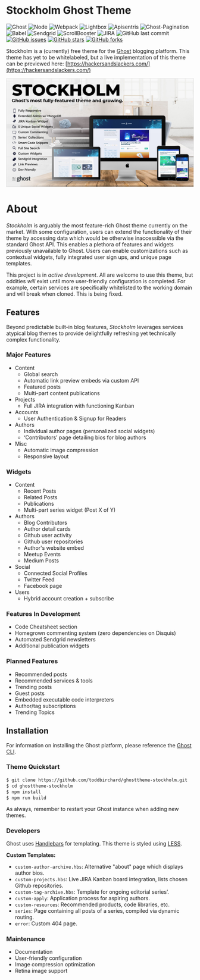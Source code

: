 # Stockholm Ghost Theme

![Ghost](https://img.shields.io/badge/ghost-2.11.0-lightgrey.svg?longCache=true&style=flat-square&logo=ghost&logoColor=white&colorB=656c82&colorA=36363e)
![Node](https://img.shields.io/badge/node-v10.15.0-green.svg?longCache=true&style=flat-square&logo=node.js&logoColor=white&colorB=339933&colorA=36363e)
![Webpack](https://img.shields.io/badge/Webpack-v4.29.0-blue.svg?longCache=true&style=flat-square&logo=webpack&logoColor=white&colorB=23a8e2&colorA=36363e)
![Lightbox](https://img.shields.io/badge/lightbox-v2.10.0-blue.svg?longCache=true&style=flat-square&colorA=36363e)
![Apisentris](https://img.shields.io/badge/Apisentris-MySQL-green.svg?longCache=true&style=flat-square&logo=Atom&logoColor=white&colorB=51cacd&colorA=36363e)
![Ghost-Pagination](https://img.shields.io/badge/ghost--pagination-0.1.3-green.svg?longCache=true&style=flat-square&logoColor=white&colorA=36363e&logo=flicker)
![Babel](https://img.shields.io/badge/@babel/core-7.1.2-yellow.svg?longCache=true&style=flat-square&logo=JavaScript&logoColor=white&colorB=daa000&colorA=36363e)
![Sendgrid](https://img.shields.io/badge/sendgrid-6.3.0-blue.svg?longCache=true&logo=delicious&longCache=true&style=flat-square&logoColor=white&colorB=23a8e2&colorA=36363e)
![ScrollBooster](https://img.shields.io/badge/ScrollBoster-1.1.0-blue.svg?longCache=true&logo=scrutinizer-ci&longCache=true&style=flat-square&logoColor=white&colorB=ffa083&colorA=36363e)
![JIRA](https://img.shields.io/badge/JIRA--Cloud--API-v3-blue.svg?longCache=true&logo=jira&longCache=true&style=flat-square&logoColor=white&colorB=30589a&colorA=36363e)
![GitHub last commit](https://img.shields.io/github/last-commit/google/skia.svg?style=flat-square&colorA=36363e)
[![GitHub issues](https://img.shields.io/github/issues/toddbirchard/ghosttheme-stockholm.svg?style=flat-square&colorB=daa000&colorA=36363e&icon=trello)](https://github.com/toddbirchard/ghosttheme-stockholm/issues)
[![GitHub stars](https://img.shields.io/github/stars/toddbirchard/ghosttheme-stockholm.svg?style=flat-square&colorB=daa000&colorA=36363e)](https://github.com/toddbirchard/ghosttheme-stockholm/stargazers)
[![GitHub forks](https://img.shields.io/github/forks/toddbirchard/ghosttheme-stockholm.svg?style=flat-square&colorB=FCC624&colorA=36363e)](https://github.com/toddbirchard/ghosttheme-stockholm/network)

Stockholm is a (currently) free theme for the [Ghost](https://github.com/TryGhost) blogging platform. This theme has yet to be whitelabeled, but a live implementation of this theme can be previewed here: [https://hackersandslackers.com/](https://hackersandslackers.com/)

![Stockholm Theme](assets/images/stockholm4.jpg)

# About

_Stockholm_ is arguably the most feature-rich Ghost theme currently on the market. With some configuration, users can extend the functionality of their theme by accessing data which would be otherwise inaccessible via the standard Ghost API. This enables a plethora of features and widgets previously unavailable to Ghost.  Users can enable customizations such as contextual widgets, fully integrated user sign ups, and unique page templates.

This project is in *active development*. All are welcome to use this theme, but oddities _will_ exist until more user-friendly configuration is completed. For example, certain services are specifically whitelisted to the working domain and will break when cloned. This is being fixed.

## Features

Beyond predictable built-in blog features, *Stockholm* leverages services atypical blog themes to provide delightfully refreshing yet technically complex functionality.

### Major Features

* Content
  * Global search
  * Automatic link preview embeds via custom API
  * Featured posts
  * Multi-part content publications
* Projects
  * Full JIRA integration with functioning Kanban
* Accounts
  * User Authentication & Signup for Readers
* Authors
  * Individual author pages (personalized social widgets)
  * ‘Contributors’ page detailing bios for blog authors
* Misc
  * Automatic image compression
  * Responsive layout

### Widgets

* Content
  * Recent Posts
  * Related Posts
  * Publications
  * Multi-part series widget (Post X of Y)
* Authors
  * Blog Contributors
  * Author detail cards
  * Github user activity
  * Github user repositories
  * Author's website embed
  * Meetup Events
  * Medium Posts
* Social
  * Connected Social Profiles
  * Twitter Feed
  * Facebook page
* Users
  * Hybrid account creation + subscribe

### Features In Development

- Code Cheatsheet section
- Homegrown commenting system (zero dependencies on Disquis)
- Automated Sendgrid newsletters
- Additional publication widgets

### Planned Features

- Recommended posts
- Recommended services & tools
- Trending posts
- Guest posts
- Embedded executable code interpreters
- Author/tag subscriptions
- Trending Topics

## Installation

For information on installing the Ghost platform, please reference the [Ghost CLI](https://docs.ghost.org/docs/cli-install).

### Theme Quickstart

```
$ git clone https://github.com/toddbirchard/ghosttheme-stockholm.git
$ cd ghosttheme-stockholm
$ npm install
$ npm run build
```
As always, remember to restart your Ghost instance when adding new themes.

### Developers

Ghost uses [Handlebars](http://handlebarsjs.com/) for templating. This theme is styled using [LESS](http://lesscss.org/).

**Custom Templates:**

- `custom-author-archive.hbs`: Alternative "about" page which displays author bios.
- `custom-projects.hbs`: Live JIRA Kanban board integration, lists chosen Github repositories.
- `custom-tag-archive.hbs`: Template for ongoing editorial series’.
- `custom-apply`: Application process for aspiring authors.
- `custom-resources`: Recommended products, code libraries, etc.
- `series`: Page containing all posts of a series, compiled via dynamic routing.
- `error`: Custom 404 page.

### Maintenance

- Documentation
- User-friendly configuration
- Image compression optimization
- Retina image support
